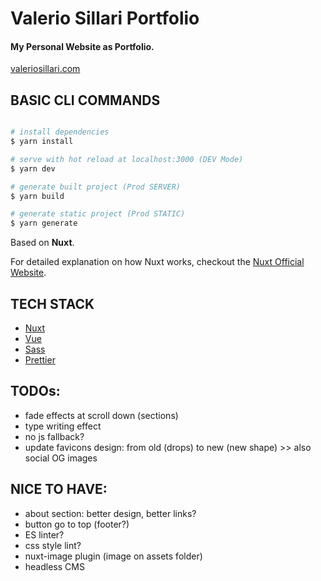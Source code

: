 # Valerio Sillari Portfolio

#### My Personal Website as Portfolio.

[valeriosillari.com](https://valeriosillari.com/)

## BASIC CLI COMMANDS

```bash

# install dependencies
$ yarn install

# serve with hot reload at localhost:3000 (DEV Mode)
$ yarn dev

# generate built project (Prod SERVER)
$ yarn build

# generate static project (Prod STATIC)
$ yarn generate

```

Based on **Nuxt**.

For detailed explanation on how Nuxt works, checkout the [Nuxt Official Website](https://nuxt.com/).

## TECH STACK

-   [Nuxt](https://nuxt.com/)
-   [Vue](https://vuejs.org/)
-   [Sass](https://sass-lang.com/)
-   [Prettier](https://prettier.io/)

## TODOs:

-   fade effects at scroll down (sections)
-   type writing effect
-   no js fallback?
-   update favicons design: from old (drops) to new (new shape) >> also social OG images

## NICE TO HAVE:

-   about section: better design, better links?
-   button go to top (footer?)
-   ES linter?
-   css style lint?
-   nuxt-image plugin (image on assets folder)
-   headless CMS
